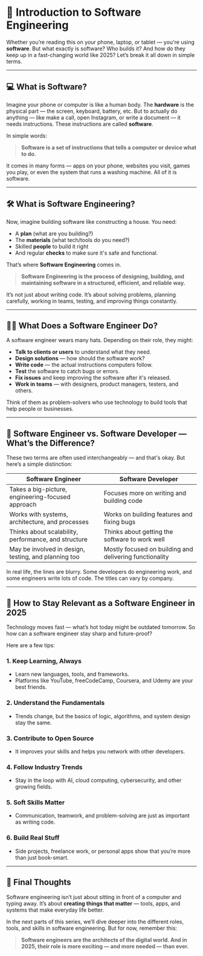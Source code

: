 

# 🧠 Introduction to Software Engineering

Whether you’re reading this on your phone, laptop, or tablet — you're using **software**. But what exactly is software? Who builds it? And how do they keep up in a fast-changing world like 2025? Let’s break it all down in simple terms.

---

## 💻 What is Software?

Imagine your phone or computer is like a human body. The **hardware** is the physical part — the screen, keyboard, battery, etc. But to actually do anything — like make a call, open Instagram, or write a document — it needs instructions. These instructions are called **software**.

In simple words:
> **Software is a set of instructions that tells a computer or device what to do.**

It comes in many forms — apps on your phone, websites you visit, games you play, or even the system that runs a washing machine. All of it is software.

---

## 🛠️ What is Software Engineering?

Now, imagine building software like constructing a house. You need:
- A **plan** (what are you building?)
- The **materials** (what tech/tools do you need?)
- Skilled **people** to build it right
- And regular **checks** to make sure it's safe and functional.

That’s where **Software Engineering** comes in.

> **Software Engineering is the process of designing, building, and maintaining software in a structured, efficient, and reliable way.**

It’s not just about writing code. It’s about solving problems, planning carefully, working in teams, testing, and improving things constantly.

---

## 👨‍💻 What Does a Software Engineer Do?

A software engineer wears many hats. Depending on their role, they might:

- **Talk to clients or users** to understand what they need.
- **Design solutions** — how should the software work?
- **Write code** — the actual instructions computers follow.
- **Test** the software to catch bugs or errors.
- **Fix issues** and keep improving the software after it's released.
- **Work in teams** — with designers, product managers, testers, and others.

Think of them as problem-solvers who use technology to build tools that help people or businesses.

---

## 🤔 Software Engineer vs. Software Developer — What’s the Difference?

These two terms are often used interchangeably — and that's okay. But here’s a simple distinction:

| **Software Engineer** | **Software Developer** |
|------------------------|--------------------------|
| Takes a big-picture, engineering-focused approach | Focuses more on writing and building code |
| Works with systems, architecture, and processes | Works on building features and fixing bugs |
| Thinks about scalability, performance, and structure | Thinks about getting the software to work well |
| May be involved in design, testing, and planning too | Mostly focused on building and delivering functionality |

In real life, the lines are blurry. Some developers do engineering work, and some engineers write lots of code. The titles can vary by company.

---

## 🔄 How to Stay Relevant as a Software Engineer in 2025

Technology moves fast — what’s hot today might be outdated tomorrow. So how can a software engineer stay sharp and future-proof?

Here are a few tips:

### 1. **Keep Learning, Always**
- Learn new languages, tools, and frameworks.
- Platforms like YouTube, freeCodeCamp, Coursera, and Udemy are your best friends.

### 2. **Understand the Fundamentals**
- Trends change, but the basics of logic, algorithms, and system design stay the same.

### 3. **Contribute to Open Source**
- It improves your skills and helps you network with other developers.

### 4. **Follow Industry Trends**
- Stay in the loop with AI, cloud computing, cybersecurity, and other growing fields.

### 5. **Soft Skills Matter**
- Communication, teamwork, and problem-solving are just as important as writing code.

### 6. **Build Real Stuff**
- Side projects, freelance work, or personal apps show that you’re more than just book-smart.

---

## 🚀 Final Thoughts

Software engineering isn’t just about sitting in front of a computer and typing away. It’s about **creating things that matter** — tools, apps, and systems that make everyday life better.

In the next parts of this series, we’ll dive deeper into the different roles, tools, and skills in software engineering. But for now, remember this:

> **Software engineers are the architects of the digital world. And in 2025, their role is more exciting — and more needed — than ever.**
